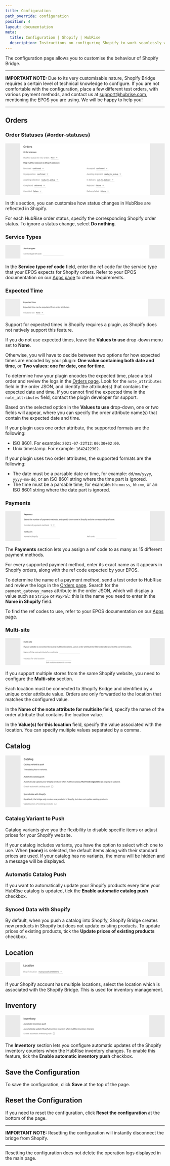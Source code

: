 ```yaml
---
title: Configuration
path_override: configuration
position: 4
layout: documentation
meta:
  title: Configuration | Shopify | HubRise
  description: Instructions on configuring Shopify to work seamlessly with HubRise and your EPOS or other apps connected to HubRise. Configuration is simple.
---
```


The configuration page allows you to customise the behaviour of Shopify Bridge.

---

**IMPORTANT NOTE:** Due to its very customisable nature, Shopify Bridge requires a certain level of technical knowledge to configure. If you are not comfortable with the configuration, place a few different test orders, with various payment methods, and contact us at support@hubrise.com, mentioning the EPOS you are using. We will be happy to help you!

---

## Orders

### Order Statuses {#order-statuses}

![Shopify Bridge configuration page, Order status section](./images/010-shopify-configuration-order-status.png)

In this section, you can customise how status changes in HubRise are reflected in Shopify.

For each HubRise order status, specify the corresponding Shopify order status. To ignore a status change, select **Do nothing**.

### Service Types

![Shopify Bridge configuration page, service types](./images/013-shopify-configuration-order-type.png)

In the **Service type ref code** field, enter the ref code for the service type that your EPOS expects for Shopify orders. Refer to your EPOS documentation on our [Apps page](/apps) to check requirements.

### Expected Time

![Shopify Bridge configuration page, expected time](./images/014-shopify-configuration-expected-time.png)

Support for expected times in Shopify requires a plugin, as Shopify does not natively support this feature.

If you do not use expected times, leave the **Values to use** drop-down menu set to **None**.

Otherwise, you will have to decide between two options for how expected times are encoded by your plugin: **One value containing both date and time**, or **Two values: one for date, one for time**.

To determine how your plugin encodes the expected time, place a test order and review the logs in the [Orders page](/docs/data#orders). Look for the `note_attributes` field in the order JSON, and identify the attribute(s) that contains the expected date and time. If you cannot find the expected time in the `note_attributes` field, contact the plugin developer for support.

Based on the selected option in the **Values to use** drop-down, one or two fields will appear, where you can specify the order attribute name(s) that contain the expected date and time.

If your plugin uses one order attribute, the supported formats are the following:

- ISO 8601. For example: `2021-07-22T12:00:30+02:00`.
- Unix timestamp. For example: `1642422302`.

If your plugin uses two order attributes, the supported formats are the following:

- The date must be a parsable date or time, for example: `dd/mm/yyyy`, `yyyy-mm-dd`, or an ISO 8601 string where the time part is ignored.
- The time must be a parsable time, for example: `hh:mm:ss`, `hh:mm`, or an ISO 8601 string where the date part is ignored.

### Payments

![Shopify Bridge configuration page, payment type](./images/012-shopify-configuration-order-payment.png)

The **Payments** section lets you assign a ref code to as many as 15 different payment methods.

For every supported payment method, enter its exact name as it appears in Shopify orders, along with the ref code expected by your EPOS.

To determine the name of a payment method, send a test order to HubRise and review the logs in the [Orders page](/docs/data#orders). Search for the `payment_gateway_names` attribute in the order JSON, which will display a value such as `Stripe` or `PayPal`: this is the name you need to enter in the **Name in Shopify** field.

To find the ref codes to use, refer to your EPOS documentation on our [Apps page](/apps).

### Multi-site

![Shopify Bridge configuration page, Multi-site section](./images/011-shopify-configuration-multisite.png)

If you support multiple stores from the same Shopify website, you need to configure the **Multi-site** section.

Each location must be connected to Shopify Bridge and identified by a unique order attribute value. Orders are only forwarded to the location that matches the configured value.

In the **Name of the note attribute for multisite** field, specify the name of the order attribute that contains the location value.

In the **Value(s) for this location** field, specify the value associated with the location. You can specify multiple values separated by a comma.

## Catalog

![Shopify Bridge configuration page, Catalog section](./images/015-shopify-configuration-catalog.png)

### Catalog Variant to Push

Catalog variants give you the flexibility to disable specific items or adjust prices for your Shopify website.

If your catalog includes variants, you have the option to select which one to use. When **(none)** is selected, the default items along with their standard prices are used. If your catalog has no variants, the menu will be hidden and a message will be displayed.

### Automatic Catalog Push

If you want to automatically update your Shopify products every time your HubRise catalog is updated, tick the **Enable automatic catalog push** checkbox.

### Synced Data with Shopify

By default, when you push a catalog into Shopify, Shopify Bridge creates new products in Shopify but does not update existing products. To update prices of existing products, tick the **Update prices of existing products** checkbox.

## Location

![Shopify Bridge configuration page, location](./images/017-shopify-configuration-location.png)

If your Shopify account has multiple locations, select the location which is associated with the Shopify Bridge. This is used for inventory management.

## Inventory

![Shopify Bridge configuration page, inventory](./images/016-shopify-configuration-inventory.png)

The **Inventory** section lets you configure automatic updates of the Shopify inventory counters when the HubRise inventory changes.
To enable this feature, tick the **Enable automatic inventory push** checkbox.

## Save the Configuration

To save the configuration, click **Save** at the top of the page.

## Reset the Configuration

If you need to reset the configuration, click **Reset the configuration** at the bottom of the page.

---

**IMPORTANT NOTE:** Resetting the configuration will instantly disconnect the bridge from Shopify.

---

Resetting the configuration does not delete the operation logs displayed in the main page.
